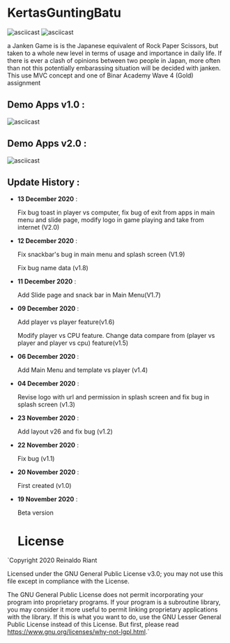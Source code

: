 # KertasGuntingBatu
![asciicast](https://img.shields.io/badge/Android-Studio-green)
![asciicast](https://img.shields.io/badge/Kotlin-Language-yellow)


a Janken Game is  is the Japanese equivalent of Rock Paper Scissors, but taken to a whole new level in terms of usage and importance in daily life. If there is ever a clash of opinions between two people in Japan, more often than not this potentially embarassing situation will be decided with janken. This use MVC concept and one of Binar Academy Wave 4 (Gold) assignment

## Demo Apps v1.0 :

![asciicast](https://media.giphy.com/media/xZqamKL9CVqJwBKUCn/giphy.gif)

## Demo Apps v2.0 :


![asciicast](https://media.giphy.com/media/3Usm6J5dPXqCw8G2OY/giphy.gif)

## Update History :

- **13 December 2020** :

  Fix bug toast in player vs computer, fix bug  of exit from apps in main menu and slide page, modify logo in game playing and take from internet (V2.0)

- **12 December 2020** :

  Fix snackbar's bug in main menu and splash screen (V1.9)
  
  Fix bug name data (v1.8)

- **11 December 2020** :

  Add Slide page and snack bar in Main Menu(V1.7)

- **09 December 2020** :

  Add player vs player feature(v1.6)

  Modify player vs CPU feature. Change  data compare from  (player vs player and player vs cpu) feature(v1.5)

- **06 December 2020** :

  Add Main Menu and template vs player (v1.4)
 
- **04 December 2020** :

  Revise logo with url and permission in splash screen and fix bug in splash screen (v1.3)
 
- **23 November 2020** :

  Add layout v26 and fix bug (v1.2)

- **22 November 2020** :

  Fix bug (v1.1)  

- **20 November 2020** :

  First created (v1.0)

- **19 November 2020** :

  Beta version
  
  # License 
`Copyright 2020 Reinaldo Riant

Licensed under the GNU General Public License v3.0;
you may not use this file except in compliance with the License.

  The GNU General Public License does not permit incorporating your program
into proprietary programs.  If your program is a subroutine library, you
may consider it more useful to permit linking proprietary applications with
the library.  If this is what you want to do, use the GNU Lesser General
Public License instead of this License.  But first, please read
<https://www.gnu.org/licenses/why-not-lgpl.html>.`
